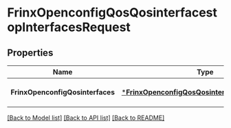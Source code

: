 # FrinxOpenconfigQosQosinterfacestopInterfacesRequest

## Properties
Name | Type | Description | Notes
------------ | ------------- | ------------- | -------------
**FrinxOpenconfigQosinterfaces** | [***FrinxOpenconfigQosQosinterfacestopInterfaces**](frinx.openconfig.qos.qosinterfacestop.Interfaces.md) |  | [optional] [default to null]

[[Back to Model list]](../README.md#documentation-for-models) [[Back to API list]](../README.md#documentation-for-api-endpoints) [[Back to README]](../README.md)


